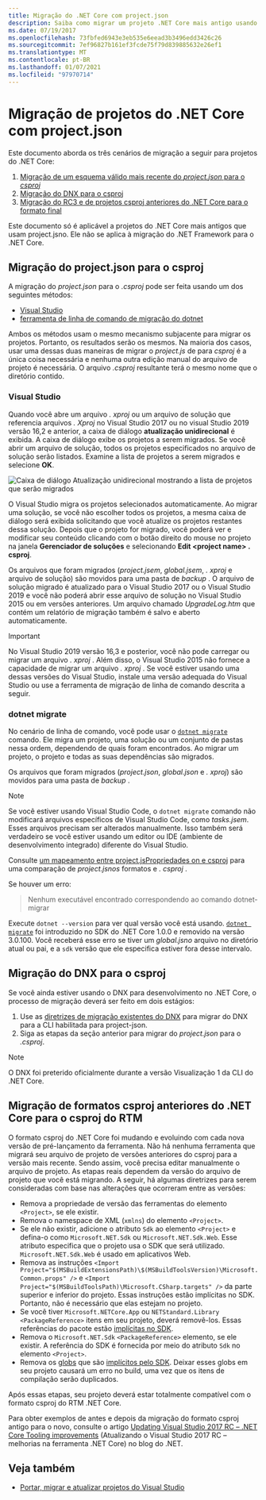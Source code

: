 ```yaml
---
title: Migração do .NET Core com project.json
description: Saiba como migrar um projeto .NET Core mais antigo usando project.json
ms.date: 07/19/2017
ms.openlocfilehash: 73fbfed6943e3eb535e6eead3b3496edd3426c26
ms.sourcegitcommit: 7ef96827b161ef3fcde75f79d839885632e26ef1
ms.translationtype: MT
ms.contentlocale: pt-BR
ms.lasthandoff: 01/07/2021
ms.locfileid: "97970714"
---
```

# <a name="migrating-net-core-projects-from-projectjson"></a>Migração de projetos do .NET Core com project.json

Este documento aborda os três cenários de migração a seguir para projetos do .NET Core:

1. [Migração de um esquema válido mais recente do *project.json* para o *csproj*](#migration-from-projectjson-to-csproj)
2. [Migração do DNX para o csproj](#migration-from-dnx-to-csproj)
3. [Migração do RC3 e de projetos csproj anteriores do .NET Core para o formato final](#migration-from-earlier-net-core-csproj-formats-to-rtm-csproj)

Este documento só é aplicável a projetos do .NET Core mais antigos que usam project.jsno. Ele não se aplica à migração do .NET Framework para o .NET Core.

## <a name="migration-from-projectjson-to-csproj"></a>Migração do project.json para o csproj

A migração do *project.json* para o *.csproj* pode ser feita usando um dos seguintes métodos:

- [Visual Studio](#visual-studio)
- [ferramenta de linha de comando de migração do dotnet](#dotnet-migrate)

Ambos os métodos usam o mesmo mecanismo subjacente para migrar os projetos. Portanto, os resultados serão os mesmos. Na maioria dos casos, usar uma dessas duas maneiras de migrar o *project.js* de para *csproj* é a única coisa necessária e nenhuma outra edição manual do arquivo de projeto é necessária. O arquivo *.csproj* resultante terá o mesmo nome que o diretório contido.

### <a name="visual-studio"></a>Visual Studio

Quando você abre um arquivo *. xproj* ou um arquivo de solução que referencia arquivos *. Xproj* no Visual Studio 2017 ou no visual Studio 2019 versão 16,2 e anterior, a caixa de diálogo **atualização unidirecional** é exibida. A caixa de diálogo exibe os projetos a serem migrados. Se você abrir um arquivo de solução, todos os projetos especificados no arquivo de solução serão listados. Examine a lista de projetos a serem migrados e selecione **OK**.

![Caixa de diálogo Atualização unidirecional mostrando a lista de projetos que serão migrados](media/one-way-upgrade.jpg)

O Visual Studio migra os projetos selecionados automaticamente. Ao migrar uma solução, se você não escolher todos os projetos, a mesma caixa de diálogo será exibida solicitando que você atualize os projetos restantes dessa solução. Depois que o projeto for migrado, você poderá ver e modificar seu conteúdo clicando com o botão direito do mouse no projeto na janela **Gerenciador de soluções** e selecionando **Edit \<project name> . csproj**.

Os arquivos que foram migrados (*project.jsem*, *global.jsem*, *. xproj* e arquivo de solução) são movidos para uma pasta de *backup* . O arquivo de solução migrado é atualizado para o Visual Studio 2017 ou o Visual Studio 2019 e você não poderá abrir esse arquivo de solução no Visual Studio 2015 ou em versões anteriores. Um arquivo chamado *UpgradeLog.htm* que contém um relatório de migração também é salvo e aberto automaticamente.

> [!IMPORTANT]
> No Visual Studio 2019 versão 16,3 e posterior, você não pode carregar ou migrar um arquivo *. xproj* . Além disso, o Visual Studio 2015 não fornece a capacidade de migrar um arquivo *. xproj* . Se você estiver usando uma dessas versões do Visual Studio, instale uma versão adequada do Visual Studio ou use a ferramenta de migração de linha de comando descrita a seguir.

### <a name="dotnet-migrate"></a>dotnet migrate

No cenário de linha de comando, você pode usar o [`dotnet migrate`](../tools/dotnet-migrate.md) comando. Ele migra um projeto, uma solução ou um conjunto de pastas nessa ordem, dependendo de quais foram encontrados. Ao migrar um projeto, o projeto e todas as suas dependências são migrados.

Os arquivos que foram migrados (*project.json*, *global.json* e *. xproj*) são movidos para uma pasta de *backup* .

> [!NOTE]
> Se você estiver usando Visual Studio Code, o `dotnet migrate` comando não modificará arquivos específicos de Visual Studio Code, como *tasks.jsem*. Esses arquivos precisam ser alterados manualmente.
> Isso também será verdadeiro se você estiver usando um editor ou IDE (ambiente de desenvolvimento integrado) diferente do Visual Studio.

Consulte [um mapeamento entre project.jsPropriedades on e csproj](../tools/project-json-to-csproj.md) para uma comparação de *project.jsnos* formatos e *. csproj* .

Se houver um erro:

> Nenhum executável encontrado correspondendo ao comando dotnet-migrar

Execute `dotnet --version` para ver qual versão você está usando. [`dotnet migrate`](../tools/dotnet-migrate.md) foi introduzido no SDK do .NET Core 1.0.0 e removido na versão 3.0.100.
Você receberá esse erro se tiver um *global.jsno* arquivo no diretório atual ou pai, e a `sdk` versão que ele especifica estiver fora desse intervalo.

## <a name="migration-from-dnx-to-csproj"></a>Migração do DNX para o csproj

Se você ainda estiver usando o DNX para desenvolvimento no .NET Core, o processo de migração deverá ser feito em dois estágios:

1. Use as [diretrizes de migração existentes do DNX](from-dnx.md) para migrar do DNX para a CLI habilitada para project-json.
2. Siga as etapas da seção anterior para migrar do *project.json* para o *.csproj*.

> [!NOTE]
> O DNX foi preterido oficialmente durante a versão Visualização 1 da CLI do .NET Core.

## <a name="migration-from-earlier-net-core-csproj-formats-to-rtm-csproj"></a>Migração de formatos csproj anteriores do .NET Core para o csproj do RTM

O formato csproj do .NET Core foi mudando e evoluindo com cada nova versão de pré-lançamento da ferramenta. Não há nenhuma ferramenta que migrará seu arquivo de projeto de versões anteriores do csproj para a versão mais recente. Sendo assim, você precisa editar manualmente o arquivo de projeto. As etapas reais dependem da versão do arquivo de projeto que você está migrando. A seguir, há algumas diretrizes para serem consideradas com base nas alterações que ocorreram entre as versões:

- Remova a propriedade de versão das ferramentas do elemento `<Project>`, se ele existir.
- Remova o namespace de XML (`xmlns`) do elemento `<Project>`.
- Se ele não existir, adicione o atributo `Sdk` ao elemento `<Project>` e defina-o como `Microsoft.NET.Sdk` ou `Microsoft.NET.Sdk.Web`. Esse atributo especifica que o projeto usa o SDK que será utilizado. `Microsoft.NET.Sdk.Web` é usado em aplicativos Web.
- Remova as instruções `<Import Project="$(MSBuildExtensionsPath)\$(MSBuildToolsVersion)\Microsoft.Common.props" />` e `<Import Project="$(MSBuildToolsPath)\Microsoft.CSharp.targets" />` da parte superior e inferior do projeto. Essas instruções estão implícitas no SDK. Portanto, não é necessário que elas estejam no projeto.
- Se você tiver `Microsoft.NETCore.App` ou `NETStandard.Library` `<PackageReference>` itens em seu projeto, deverá removê-los. Essas referências do pacote estão [implícitas no SDK](../tools/csproj.md).
- Remova o `Microsoft.NET.Sdk` `<PackageReference>` elemento, se ele existir. A referência do SDK é fornecida por meio do atributo `Sdk` no elemento `<Project>`.
- Remova os [globs](https://en.wikipedia.org/wiki/Glob_(programming)) que são [implícitos pelo SDK](../project-sdk/overview.md#default-includes-and-excludes). Deixar esses globs em seu projeto causará um erro no build, uma vez que os itens de compilação serão duplicados.

Após essas etapas, seu projeto deverá estar totalmente compatível com o formato csproj do RTM .NET Core.

Para obter exemplos de antes e depois da migração do formato csproj antigo para o novo, consulte o artigo [Updating Visual Studio 2017 RC – .NET Core Tooling improvements](https://devblogs.microsoft.com/dotnet/updating-visual-studio-2017-rc-net-core-tooling-improvements/) (Atualizando o Visual Studio 2017 RC – melhorias na ferramenta .NET Core) no blog do .NET.

## <a name="see-also"></a>Veja também

- [Portar, migrar e atualizar projetos do Visual Studio](/visualstudio/porting/port-migrate-and-upgrade-visual-studio-projects)

